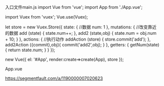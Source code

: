 
入口文件main.js
import Vue from 'vue';
import App from './App.vue';

import Vuex from 'vuex';
Vue.use(Vuex);

let store = new Vuex.Store({
    state: {            //数据
        num: 1
    },
    mutations: {        //改变靠近的数据
        add (state) {
            state.num++;
        },
        add2 (state,obj) {
            state.num = obj.num + 10;
        }
    },
    actions: {         //执行动作
        addAction (store) {
            store.commit('add');
        },
        add2Action ({commit},obj){
            commit('add2',obj);
        }
    },
    getters: {
        getNum(state){
            return state.num;
        }
    }
});

new Vue({
    el: '#App',
    render:create=>create(App),
    store
});

App.vue
<script>
    export default {
        name: "App",
        created(){
            //注意：不建议下列方式修改状态
            // this.$store.commit('add');
            // this.$store.commit('add',{num:5});  //进化版
            //推荐做法：使用actions分发任务
            // this.$store.dispatch('addAction');
            this.$store.dispatch('add2Action',{
                num:10
            });
            // console.log(this.$store.state);  //不推荐该获取方式
        },
        computed:{
            getNum(){
                return this.$store.getters.getNum;
            }
        }
    }
</script>


 


https://segmentfault.com/a/1190000007020623


